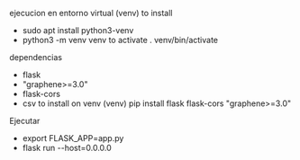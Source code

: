 
ejecucion en entorno virtual (venv)
 to install
- sudo apt install python3-venv
- python3 -m venv venv
to activate
. venv/bin/activate

dependencias
- flask
- "graphene>=3.0"
- flask-cors
- csv
to install on venv
(venv) 
pip install flask flask-cors "graphene>=3.0"

Ejecutar
- export FLASK_APP=app.py
- flask run --host=0.0.0.0